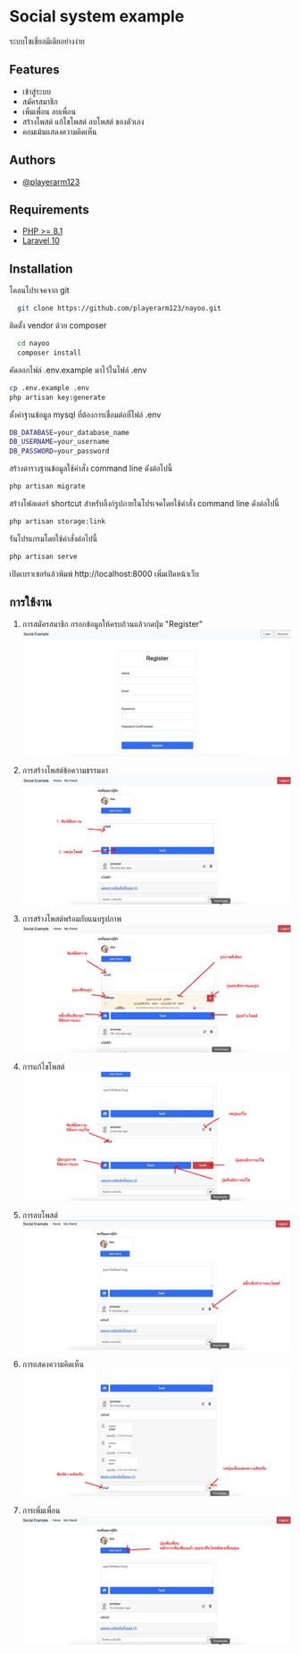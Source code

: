 
# Social system example

ระบบโซเชี่ยลมีเดียอย่างง่าย




## Features

- เข้าสู่ระบบ
- สมัครสมาชิก
- เพิ่มเพื่อน ลบเพื่อน
- สร้างโพสต์ แก้ไขโพสต์ ลบโพสต์ ของตัวเอง
- คอมเม้นแสดงความคิดเห็น


## Authors

- [@playerarm123](https://www.github.com/playerarm123)


## Requirements

- [PHP >= 8.1](http://php.net/)
- [Laravel 10](https://github.com/laravel/framework)
## Installation

โคลนโปรเจคจาก git

```bash
  git clone https://github.com/playerarm123/nayoo.git
```
ติดตั้ง vendor ด้วย composer
```bash
  cd nayoo
  composer install
```
คัดลอกไฟล์ .env.example มาไว้ในไฟล์ .env
``` bash
cp .env.example .env
php artisan key:generate
```
ตั้งค่าฐานข้อมูล mysql ที่ต้องการเชื่อมต่อที่ไฟล์ .env
``` bash
DB_DATABASE=your_database_name
DB_USERNAME=your_username
DB_PASSWORD=your_password
```
สร้างตารางฐานข้อมูลใช้คำสั่ง command line ดังต่อไปนี้
``` bash
php artisan migrate
```
สร้างโฟลเดอร์ shortcut สำหรับลิ้งก์รูปภายในโปรเจคโดยใช้คำสั่ง command line ดังต่อไปนี้
``` bash
php artisan storage:link
```
รันโปรแกรมโดยใช้คำสั่งต่อไปนี้
``` bash
php artisan serve
```
เปิดเบราเซอร์แล้วพิมพ์ http://localhost:8000 เพิ่มเปิดหน้าเว็บ
## การใช้งาน

1. การสมัครสมาชิก กรอกข้อมูลให้ครบถ้วนแล้วกดปุ่ม "Register"
![App Screenshot](/screenshorts/register.jpg)

2. การสร้างโพสต์ข้อความธรรมดา
![App Screenshot](/screenshorts/create-normal-post.jpg)

3. การสร้างโพสต์พร้อมกับแนบรูปภาพ
![App Screenshot](/screenshorts/create-post-with-image.jpg)

4. การแก้ไขโพสต์
![App Screenshot](/screenshorts/edit-post.jpg)

5. การลบโพสต์
![App Screenshot](/screenshorts/delete-post.jpg)

6. การแสดงความคิดเห็น
![App Screenshot](/screenshorts/add-comment.jpg)

7. การเพิ่มเพื่อน
![App Screenshot](/screenshorts/add-friend.jpg)
